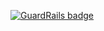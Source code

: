 
[![GuardRails badge](https://badges.production.guardrails.io/shtakai/fuckinsw.svg)](https://www.guardrails.io)
